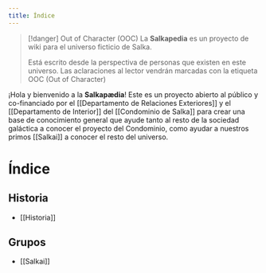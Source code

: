 ```yaml
---
title: Índice
---
```

> [!danger] Out of Character (OOC)
> La **Salkapedia** es un proyecto de wiki para el universo ficticio de Salka.
> 
> Está escrito desde la perspectiva de personas que existen en este universo. Las aclaraciones al lector vendrán marcadas con la etiqueta OOC (Out of Character)

¡Hola y bienvenido a la **Salkapædia**! Este es un proyecto abierto al público y co-financiado por el [[Departamento de Relaciones Exteriores]] y el [[Departamento de Interior]] del [[Condominio de Salka]] para crear una base de conocimiento general que ayude tanto al resto de la sociedad galáctica a conocer el proyecto del Condominio, como ayudar a nuestros primos [[Salkai]] a conocer el resto del universo.

# Índice

## Historia

- [[Historia]]

## Grupos
 - [[Salkai]]